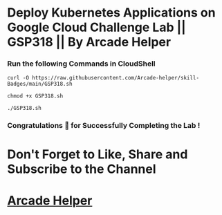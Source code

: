 # Deploy Kubernetes Applications on Google Cloud Challenge Lab || GSP318 || By Arcade Helper

### Run the following Commands in CloudShell

```
curl -O https://raw.githubusercontent.com/Arcade-helper/skill-Badges/main/GSP318.sh

chmod +x GSP318.sh

./GSP318.sh
```

### Congratulations 🎉 for Successfully Completing the Lab !


# Don't Forget to Like, Share and Subscribe to the Channel

# [Arcade Helper](https://www.youtube.com/@ArcadeHelper1418)
